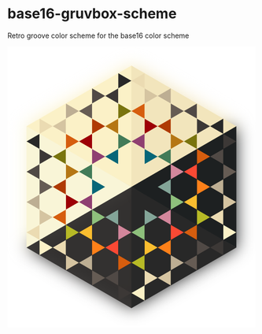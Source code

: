# base16-gruvbox-scheme
Retro groove color scheme for the base16 color scheme

![gruvbox](https://raw.githubusercontent.com/dawikur/base16-gruvbox-scheme/master/samples.png)
